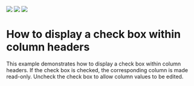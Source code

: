 <!-- default badges list -->
![](https://img.shields.io/endpoint?url=https://codecentral.devexpress.com/api/v1/VersionRange/128649836/21.1.5%2B)
[![](https://img.shields.io/badge/Open_in_DevExpress_Support_Center-FF7200?style=flat-square&logo=DevExpress&logoColor=white)](https://supportcenter.devexpress.com/ticket/details/E1517)
[![](https://img.shields.io/badge/📖_How_to_use_DevExpress_Examples-e9f6fc?style=flat-square)](https://docs.devexpress.com/GeneralInformation/403183)
<!-- default badges end -->
# How to display a check box within column headers


<p>This example demonstrates how to display a check box within column headers. If the check box is checked, the corresponding column is made read-only. Uncheck the check box to allow column values to be edited.</p>

<br/>


